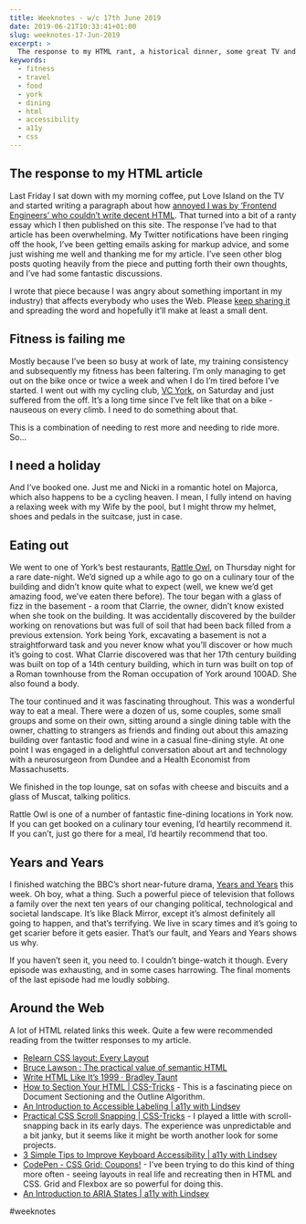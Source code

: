 ```yaml
---
title: Weeknotes - w/c 17th June 2019
date: 2019-06-21T10:33:41+01:00
slug: weeknotes-17-Jun-2019
excerpt: >
  The response to my HTML rant, a historical dinner, some great TV and a bunch of web development links. 
keywords:
  - fitness
  - travel
  - food
  - york
  - dining
  - html
  - accessibility 
  - a11y
  - css
---
```


## The response to my HTML article
Last Friday I sat down with my morning coffee, put Love Island on the TV and started writing a paragraph about how [annoyed I was by ‘Frontend Engineers’ who couldn’t write decent HTML](https://www.petelambert.com/journal/html-is-the-web/). That turned into a bit of a ranty essay which I then published on this site. The response I’ve had to that article has been overwhelming. My Twitter notifications have been ringing off the hook, I’ve been getting emails asking for markup advice, and some just wishing me well and thanking me for my article. I’ve seen other blog posts quoting heavily from the piece and putting forth their own thoughts, and I’ve had some fantastic discussions.

I wrote that piece because I was angry about something important in my industry) that affects everybody who uses the Web. Please [keep sharing it](https://www.petelambert.com/journal/html-is-the-web/) and spreading the word and hopefully it’ll make at least a small dent.

## Fitness is failing me
Mostly because I’ve been so busy at work of late, my training consistency and subsequently my fitness has been faltering. I’m only managing to get out on the bike once or twice a week and when I do I’m tired before I’ve started. I went out with my cycling club, [VC York](https://veloclubyork.co.uk), on Saturday and just suffered from the off. It’s a long time since I’ve felt like that on a bike - nauseous on every climb. I need to do something about that. 

This is a combination of needing to rest more and needing to ride more. So...

## I need a holiday
And I’ve booked one. Just me and Nicki in a romantic hotel on Majorca, which also happens to be a cycling heaven. I mean, I fully intend on having a relaxing week with my Wife by the pool, but I might throw my helmet, shoes and pedals in the suitcase, just in case.

## Eating out
We went to one of York’s best restaurants, [Rattle Owl](https://www.rattleowl.co.uk/), on Thursday night for a rare date-night. We’d signed up a while ago to go on a culinary tour of the building and didn’t know quite what to expect (well, we knew we’d get amazing food, we’ve eaten there before). The tour began with a glass of fizz in the basement - a room that Clarrie, the owner, didn’t know existed when she took on the building. It was accidentally discovered by the builder working on renovations but was full of soil that had been back filled from a previous extension. York being York, excavating a basement is not a straightforward task and you never know what you’ll discover or how much it’s going to cost. What Clarrie discovered was that her 17th century building was built on top of a 14th century building, which in turn was built on top of  a Roman townhouse from the Roman occupation of York around 100AD. She also found a body.

The tour continued and it was fascinating throughout. This was a wonderful way to eat a meal. There were a dozen of us, some couples, some small groups and some on their own, sitting around a single dining table with the owner, chatting to strangers as friends and finding out about this amazing building over fantastic food and wine in a casual fine-dining style. At one point I was engaged in a delightful conversation about art and technology with a neurosurgeon from Dundee and a Health Economist from Massachusetts. 

We finished in the top lounge, sat on sofas with cheese and biscuits and a glass of Muscat, talking politics. 

Rattle Owl is one of a number of fantastic fine-dining locations in York now. If you can get booked on a culinary tour evening, I’d heartily recommend it. If you can’t, just go there for a meal, I’d heartily recommend that too.

## Years and Years
I finished watching the BBC’s short near-future drama, [Years and Years](https://www.bbc.co.uk/iplayer/episodes/m000539g/years-and-years) this week. Oh boy, what a thing.  Such a powerful piece of television that follows a family over the next ten years of our changing political, technological and societal landscape. It’s like Black Mirror, except it’s almost definitely all going to happen, and that’s terrifying. We live in scary times and it’s going to get scarier before it gets easier. That’s our fault, and Years and Years shows us why.

If you haven’t seen it, you need to. I couldn’t binge-watch it though. Every episode was exhausting, and in some cases harrowing.  The final moments of the last episode had me loudly sobbing.

## Around the Web
A lot of HTML related links this week. Quite a few were recommended reading from the twitter responses to my article.

* [Relearn CSS layout: Every Layout](https://every-layout.dev/)
* [Bruce Lawson : The practical value of semantic HTML](https://www.brucelawson.co.uk/2018/the-practical-value-of-semantic-html/)
* [Write HTML Like It’s 1999 · Bradley Taunt](https://bradleytaunt.com/2019/06/08/html-like-1999/)
* [How to Section Your HTML | CSS-Tricks](https://css-tricks.com/how-to-section-your-html/) - This is a fascinating piece on Document Sectioning and the Outline Algorithm. 
* [An Introduction to Accessible Labeling | a11y with Lindsey](https://www.a11ywithlindsey.com/blog/introduction-accessible-labeling)
* [Practical CSS Scroll Snapping | CSS-Tricks](https://css-tricks.com/practical-css-scroll-snapping/) - I played a little with scroll-snapping back in its early days. The experience was unpredictable and a bit janky, but it seems like it might be worth another look for some projects. 
* [3 Simple Tips to Improve Keyboard Accessibility | a11y with Lindsey](https://www.a11ywithlindsey.com/blog/3-simple-tips-improve-keyboard-accessibility/)
* [CodePen - CSS Grid: Coupons!](https://codepen.io/oliviale/full/wbyVWr?utm_campaign=Piccalilli%2B%E2%80%94%2BTangy%2C%2BCurated%2BCSS%2BLinks&utm_medium=email&utm_source=Piccalilli_%E2%80%94_Tangy%2C_Curated_CSS_Links_13) - I’ve been trying to do this kind of thing more often - seeing layouts in real life and recreating then in HTML and CSS. Grid and Flexbox are so powerful for doing this. 
* [An Introduction to ARIA States | a11y with Lindsey](https://www.a11ywithlindsey.com/blog/introduction-aria-states/)

#weeknotes